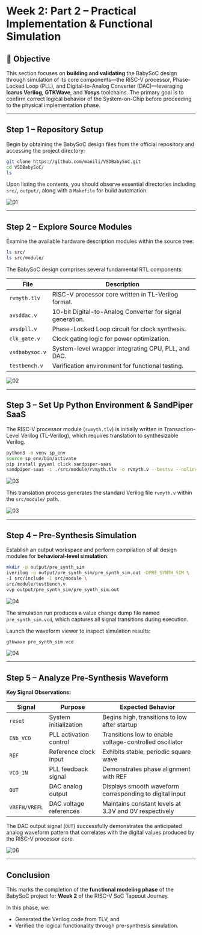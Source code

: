 # Week 2: Part 2 – Practical Implementation & Functional Simulation

## 🎯 Objective

This section focuses on **building and validating** the BabySoC design through simulation of its core components—the RISC-V processor, Phase-Locked Loop (PLL), and Digital-to-Analog Converter (DAC)—leveraging **Icarus Verilog**, **GTKWave**, and **Yosys** toolchains.
The primary goal is to confirm correct logical behavior of the System-on-Chip before proceeding to the physical implementation phase.

---

## Step 1 – Repository Setup

Begin by obtaining the BabySoC design files from the official repository and accessing the project directory:

```bash
git clone https://github.com/manili/VSDBabySoC.git
cd VSDBabySoC/
ls
```

Upon listing the contents, you should observe essential directories including `src/`, `output/`, along with a `Makefile` for build automation.

![01](images/1.png)

---

## Step 2 – Explore Source Modules

Examine the available hardware description modules within the source tree:

```bash
ls src/
ls src/module/
```

The BabySoC design comprises several fundamental RTL components:

| File           | Description                                     |
| -------------- | ----------------------------------------------- |
| `rvmyth.tlv`   | RISC-V processor core written in TL-Verilog format. |
| `avsddac.v`    | 10-bit Digital-to-Analog Converter for signal generation. |
| `avsdpll.v`    | Phase-Locked Loop circuit for clock synthesis. |
| `clk_gate.v`   | Clock gating logic for power optimization. |
| `vsdbabysoc.v` | System-level wrapper integrating CPU, PLL, and DAC. |
| `testbench.v`  | Verification environment for functional testing. |

![02](images/2.png)

---

## Step 3 – Set Up Python Environment & SandPiper SaaS

The RISC-V processor module (`rvmyth.tlv`) is initially written in Transaction-Level Verilog (TL-Verilog), which requires translation to synthesizable Verilog.

```bash
python3 -m venv sp_env
source sp_env/bin/activate
pip install pyyaml click sandpiper-saas
sandpiper-saas -i ./src/module/rvmyth.tlv -o rvmyth.v --bestsv --noline -p verilog --outdir ./src/module/
```

![03](images/3.png)

This translation process generates the standard Verilog file `rvmyth.v` within the `src/module/` path.

![03](images/4.png)

---

## Step 4 – Pre-Synthesis Simulation

Establish an output workspace and perform compilation of all design modules for **behavioral-level simulation**:

```bash
mkdir -p output/pre_synth_sim
iverilog -o output/pre_synth_sim/pre_synth_sim.out -DPRE_SYNTH_SIM \
-I src/include -I src/module \
src/module/testbench.v
vvp output/pre_synth_sim/pre_synth_sim.out
```

![04](images/5.png)

The simulation run produces a value change dump file named `pre_synth_sim.vcd`, which captures all signal transitions during execution.

Launch the waveform viewer to inspect simulation results:

```bash
gtkwave pre_synth_sim.vcd
```

![04](images/6.png)

---

## Step 5 – Analyze Pre-Synthesis Waveform

**Key Signal Observations:**

| Signal        | Purpose              | Expected Behavior                        |
| ------------- | --------------------- | ---------------------------------------- |
| `reset`       | System initialization | Begins high, transitions to low after startup |
| `ENb_VCO`     | PLL activation control | Transitions low to enable voltage-controlled oscillator |
| `REF`         | Reference clock input | Exhibits stable, periodic square wave |
| `VCO_IN`      | PLL feedback signal | Demonstrates phase alignment with REF |
| `OUT`         | DAC analog output | Displays smooth waveform corresponding to digital input |
| `VREFH/VREFL` | DAC voltage references | Maintains constant levels at 3.3V and 0V respectively |

The DAC output signal (`OUT`) successfully demonstrates the anticipated analog waveform pattern that correlates with the digital values produced by the RISC-V processor core.

![06](images/7.png)

---


## Conclusion

This marks the completion of the **functional modeling phase** of the BabySoC project for **Week 2** of the RISC-V SoC Tapeout Journey.

In this phase, we:

- Generated the Verilog code from TLV, and  
- Verified the logical functionality through pre-synthesis simulation.
